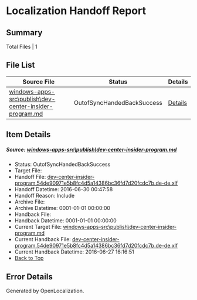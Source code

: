 # <a name='report-top'></a> Localization Handoff Report

## Summary
 Total Files | 1

## File List
 Source File | Status | Details 
 ----------- | ------ | ------- 
 [windows-apps-src\publish\dev-center-insider-program.md](https://github.com/Microsoft/windows-apps/blob/7da709182c223810ac8cab203cea17f59615f2aa/windows-apps-src/publish/dev-center-insider-program.md) | OutofSyncHandedBackSuccess | [Details](#6aec19a0ec9cb401bccbafaf7df45e989a4292d43598)

## Item Details
##### <a name='6aec19a0ec9cb401bccbafaf7df45e989a4292d43598'></a> Source: [windows-apps-src\publish\dev-center-insider-program.md](https://github.com/Microsoft/windows-apps/blob/7da709182c223810ac8cab203cea17f59615f2aa/windows-apps-src/publish/dev-center-insider-program.md)
* Status: OutofSyncHandedBackSuccess
* Target File: 
* Handoff File: [dev-center-insider-program.54de90971e5b8fc4d5a14386bc36fd7d20fcdc7b.de-de.xlf](https://github.com/Microsoft/WDG.handoff/blob/1b18e4cc0d7cff9171fbce2d4160830915aa245b/ol-handoff/Microsoft/windows-apps.de-de/master/dev-center-insider-program.54de90971e5b8fc4d5a14386bc36fd7d20fcdc7b.de-de.xlf)
* Handoff Datetime: 2016-06-30 00:47:58
* Handoff Reason: Include
* Archive File: 
* Archive Datetime: 0001-01-01 00:00:00
* Handback File: 
* Handback Datetime: 0001-01-01 00:00:00
* Current Target File: [windows-apps-src\publish\dev-center-insider-program.md](https://github.com/Microsoft/windows-apps.de-de/blob/ced96533587447583d813780a8dac6783b47e791/windows-apps-src/publish/dev-center-insider-program.md)
* Current Handback File: [dev-center-insider-program.54de90971e5b8fc4d5a14386bc36fd7d20fcdc7b.de-de.xlf](https://github.com/Microsoft/WDG.handback/blob/2a60286ce33441c2f0037b088d5a73d6126a48b0/ol-handback/Microsoft/windows-apps.de-de/master/dev-center-insider-program.54de90971e5b8fc4d5a14386bc36fd7d20fcdc7b.de-de.xlf)
* Current Handback Datetime: 2016-06-27 16:16:51
* [Back to Top](#report-top)


## Error Details

Generated by OpenLocalization.
